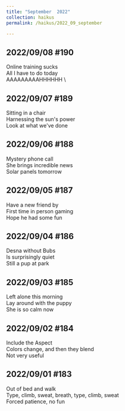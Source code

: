 ```yaml
---
title: "September  2022"
collection: haikus
permalink: /haikus/2022_09_september

---
```

## 2022/09/08 #190
Online training sucks \
All I have to do today \
AAAAAAAAAHHHHHH \


## 2022/09/07 #189
Sitting in a chair \
Harnessing the sun's power \
Look at what we've done

## 2022/09/06 #188
Mystery phone call \
She brings incredible news \
Solar panels tomorrow

## 2022/09/05 #187
Have a new friend by \
First time in person gaming \
Hope he had some fun

## 2022/09/04 #186
Desna without Bubs \
Is surprisingly quiet \
Still a pup at park

## 2022/09/03 #185
Left alone this morning \
Lay around with the puppy \
She is so calm now

## 2022/09/02 #184
Include the Aspect \
Colors change, and then they blend \
Not very useful

## 2022/09/01 #183
Out of bed and walk \
Type, climb, sweat, breath, type, climb, sweat \
Forced patience, no fun



<!-- Tana on eesti
vabariigiaastapaev
joogid koigile -->



<!-- Heading 1
======

Heading 2  
======

Heading 3
====== -->
